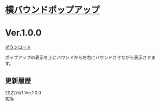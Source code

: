 # [横バウンドポップアップ](https://raw.githubusercontent.com/nuun888/MZ/master/NUUN_LateralBoundPopUp.js)
# Ver.1.0.0  
 [ダウンロード](https://raw.githubusercontent.com/nuun888/MZ/master/NUUN_LateralBoundPopUp.js)  
 
 ポップアップの表示を上にバウンドから左右にバウンドさせながら表示させます。  
 
 ## 更新履歴
2022/5/1 Ver.1.0.0  
初版  
